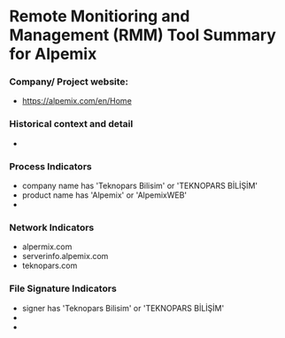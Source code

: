 # Remote Monitioring and Management (RMM) Tool Summary for Alpemix

### Company/ Project website:
- https://alpemix.com/en/Home

### Historical context and detail
- 

### Process Indicators
- company name has 'Teknopars Bilisim' or 'TEKNOPARS BİLİŞİM'
- product name has 'Alpemix' or 'AlpemixWEB'
- 

### Network Indicators
- alpermix.com
- serverinfo.alpemix.com
- teknopars.com

### File Signature Indicators
- signer has 'Teknopars Bilisim' or 'TEKNOPARS BİLİŞİM'
-
-
